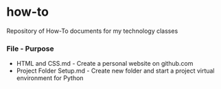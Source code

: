# how-to
Repository of How-To documents for my technology classes

### File - Purpose
- HTML and CSS.md - Create a personal website on github.com
- Project Folder Setup.md - Create new folder and start a project virtual environment for Python
